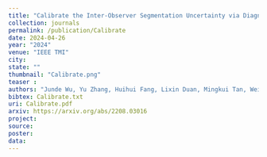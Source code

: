 ```yaml
---
title: "Calibrate the Inter-Observer Segmentation Uncertainty via Diagnosis-First Principle"
collection: journals
permalink: /publication/Calibrate 
date: 2024-04-26
year: "2024"
venue: "IEEE TMI"
city: 
state: ""
thumbnail: "Calibrate.png"
teaser : 
authors: "Junde Wu, Yu Zhang, Huihui Fang, Lixin Duan, Mingkui Tan, Weihua Yang"
bibtex: Calibrate.txt
uri: Calibrate.pdf
arxiv: https://arxiv.org/abs/2208.03016
project: 
source:
poster:
data:
---
```



